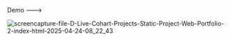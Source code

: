 Demo ---> 

![screencapture-file-D-Live-Cohart-Projects-Static-Project-Web-Portfolio-2-index-html-2025-04-24-08_22_43](https://github.com/user-attachments/assets/d01534f2-9e32-4053-963b-1235b9dc342b)

